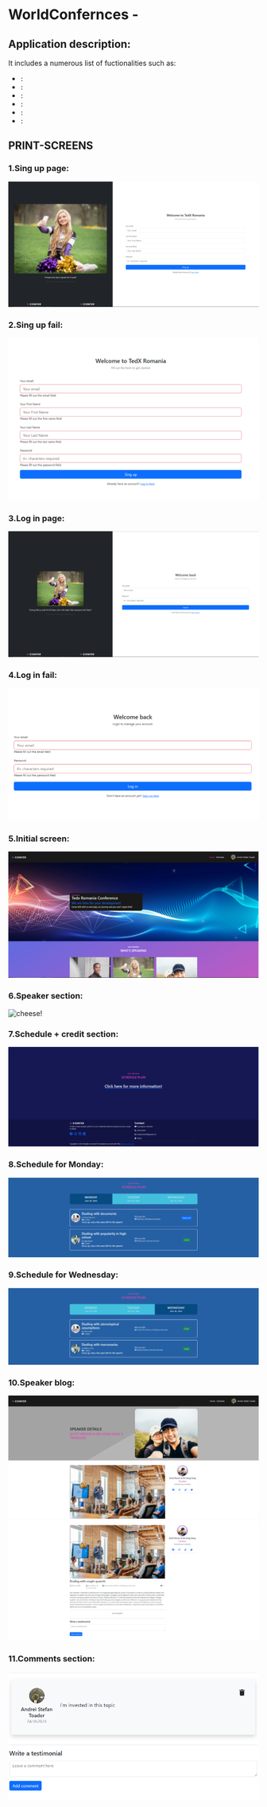# WorldConfernces -

## Application description:

It includes a numerous list of fuctionalities such as:

- `:`
- `:`
- `:`
- `:`
- `:`
- `:`

## PRINT-SCREENS

### 1.Sing up page:

![cheese!](/public/singup.png)

### 2.Sing up fail:

![cheese!](/public/singup-fail.png)

### 3.Log in page:

![cheese!](/public/login.png)

### 4.Log in fail:

![cheese!](/public/login-fail.png)

### 5.Initial screen:

![cheese!](/public/initial.png)

### 6.Speaker section:

![cheese!](/public/speaker.png)

### 7.Schedule + credit section:

![cheese!](/public/schedule-credics.png)

### 8.Schedule for Monday:

![cheese!](/public/schedule-program-monday.png)

### 9.Schedule for Wednesday:

![cheese!](/public/schedule-program-wednesday.png)

### 10.Speaker blog:

![cheese!](/public/speaker-blog.png)
![cheese!](/public/speaker-comments-section.png)

### 11.Comments section:

![cheese!](/public/comments.png)
